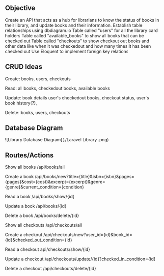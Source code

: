 ## Objective

  Create an API that acts as a hub for librarians to know the status of books in their library, and update books and their information.
  Establish table relationships using dbdiagram.io
  Table called "users" for all the library card holders
  Table called "available\_books" to show all books that can be checked out
  Table called "checkouts" to show checkout out books and other data like when it was checkedout and how many times it has been checked out
  Use Eloquent to implement foreign key relations

## CRUD Ideas
  
  Create: books, users, checkouts
  
  Read: all books, checkedout books, available books
  
  Update: book details user's checkedout books, checkout status, user's book history(?), 
  
  Delete: books, users, checkouts
  
  
## Database Diagram
![Library Database Diagram](./Laravel Library .png)

#### 

## Routes/Actions
Show all books
  /api/books/all
  
Create a book
  /api/books/new?title={title}&isbn={isbn}&pages={pages}&cost={cost}&excerpt={excerpt}&genre={genre}&current_condition={condition}
  
Read a book 
  /api/books/show/{id}
  
Update a book
  /api/books/{id}

Delete a book
  /api/books/delete/{id}
  
  
Show all checkouts
  /api/checkouts/all

Create a checkout
  /api/checkouts/new?user_id={id}&book_id={id}&checked_out_condition={id}
  
Read a checkout 
  api/checkouts/show/{id}
  
Update a checkout
  /api/checkouts/update/{id}?checked_in_condition={id}
  
Delete a checkout
  /api/checkouts/delete/{id}




